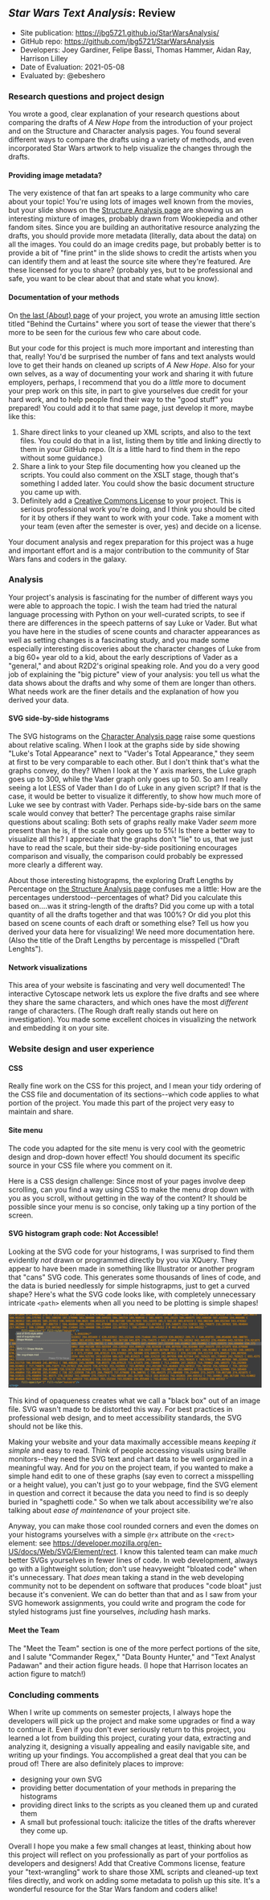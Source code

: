 ## *Star Wars Text Analysis*: Review

* Site publication: <https://jbg5721.github.io/StarWarsAnalysis/>
* GitHub repo: <https://github.com/jbg5721/StarWarsAnalysis>
* Developers: Joey Gardiner, Felipe Bassi, Thomas Hammer, Aidan Ray, Harrison Lilley
* Date of Evaluation: 2021-05-08
* Evaluated by: @ebeshero

### Research questions and project design
You wrote a good, clear explanation of your research questions about comparing the drafts of *A New Hope* from the introduction of your project and on the Structure and Character analysis pages. You found several different ways to compare the drafts using a variety of methods, and even incorporated Star Wars artwork to help visualize the changes through the drafts. 

#### Providing image metadata?
The very existence of that fan art speaks to a large community who care about your topic! You're using lots of images well known from the movies, but your slide shows on the [Structure Analysis page](https://jbg5721.github.io/StarWarsAnalysis/analysis.html) are showing us an interesting mixture of images, probably drawn from Wookiepedia and other fandom sites. Since you are building an authoritative resource analyzing the drafts, you should provide more metadata (literally, data about the data) on all the images. You could do an image credits page, but probably better is to provide a bit of "fine print" in the slide shows to credit the artists when you can identify them and at least the source site where they're featured. Are these licensed for you to share? (probably yes, but to be professional and safe, you want to be clear about that and state what you know). 


#### Documentation of your methods
On [the last (About) page](https://jbg5721.github.io/StarWarsAnalysis/about.html) of your project, you wrote an amusing little section titled "Behind the Curtains" where you sort of tease the viewer that there's more to be seen for the curious few who care about code. 

But your code for this project is much more important and interesting than that, really! You'd be surprised the number of fans and text analysts would love to get their hands on cleaned up scripts of *A New Hope*. Also for your own selves, as a way of documenting your work and sharing it with future employers, perhaps, I recommend that you do a *little* more to document your prep work on this site, in part to give yourselves due credit for your hard work, and to help people find their way to the "good stuff" you prepared! You could add it to that same page, just develop it more, maybe like this:

1. Share direct links to your cleaned up XML scripts, and also to the text files. You could do that in a list, listing them by title and linking directly to them in your GitHub repo. (It *is* a little hard to find them in the repo without some guidance.)
2. Share a link to your Step file documenting how you cleaned up the scripts. You could also comment on the XSLT stage, though that's something I added later. You could show the basic document structure you came up with.
3. Definitely add a [Creative Commons License](https://creativecommons.org/share-your-work/) to your project. This is serious professional work you're doing, and I think you should be cited for it by others if they want to work with your code. Take a moment with your team (even after the semester is over, yes) and decide on a license. 

Your document analysis and regex preparation for this project was a huge and important effort and is a major contribution to the community of Star Wars fans and coders in the galaxy.


### Analysis

Your project's analysis is fascinating for the number of different ways you were able to approach the topic. I wish the team had tried the natural language processing with Python on your well-curated scripts, to see if there are differences in the speech patterns of say Luke or Vader. But what you have here in the studies of scene counts and character appearances as well as setting changes is a fascinating study, and you made some especially interesting discoveries about the character changes of Luke from a big 60+ year old to a kid, about the early descriptions of Vader as a "general," and about R2D2's original speaking role. And you do a very good job of explaining the "big picture" view of your analysis: you tell us what the data shows about the drafts and why some of them are longer than others. What needs work are the finer details and the explanation of how you derived your data. 

#### SVG side-by-side histograms

The SVG histograms on the [Character Analysis page](https://jbg5721.github.io/StarWarsAnalysis/data.html) raise some questions about relative scaling. When I look at the graphs side by side showing "Luke's Total Appearance" next to "Vader's Total Appearance," they seem at first to be very comparable to each other. But I don't think that's what the graphs convey, do they? When I look at the Y axis markers, the Luke graph goes up to 300, while the Vader graph only goes up to 50. So am I really seeing a lot LESS of Vader than I do of Luke in any given script? If that is the case, it would be better to visualize it differently, to show how much more of Luke we see by contrast with Vader. Perhaps side-by-side bars on the same scale would convey that better? The percentage graphs raise similar questions about scaling: Both sets of graphs really make Vader *seem* more present than he is, if the scale only goes up to 5%! Is there a better way to visualize all this? I appreciate that the graphs don't "lie" to us, that we just have to read the scale, but their side-by-side positioning encourages comparison and visually, the comparison could probably be expressed more clearly a different way. 

About those interesting histograpms, the exploring Draft Lengths by Percentage on [the Structure Analysis page](https://jbg5721.github.io/StarWarsAnalysis/analysis.html) confuses me a little: How are the percentages understood--percentages of what? Did you calculate this based on....was it string-length of the drafts? Did you come up with a total quantity of all the drafts together and that was 100%? Or did you plot this based on scene counts of each draft or something else? Tell us how you derived your data here for visualizing! We need more documentation here. (Also the title of the Draft Lengths by percentage is misspelled ("Draft Lenghts").

#### Network visualizations
This area of your website is fascinating and very well documented! The interactive Cytoscape network lets us explore the five drafts and see where they share the same characters, and which ones have the most *different* range of characters. (The Rough draft really stands out here on investigation). You made some excellent choices in visualizing the network and embedding it on your site. 

### Website design and user experience

#### CSS
Really fine work on the CSS for this project, and I mean your tidy ordering of the CSS file and documentation of its sections--which code applies to what portion of the project. You made this part of the project very easy to maintain and share. 

#### Site menu
The code you adapted for the site menu is very cool with the geometric design and drop-down hover effect! You should document its specific source in your CSS file where you comment on it. 

Here is a CSS design challenge: Since most of your pages involve deep scrolling, can you find a way using CSS to make the menu drop down with you as you scroll, without getting in the way of the content? It should be possible since your menu is so concise, only taking up a tiny portion of the screen. 

#### SVG histogram graph code: Not Accessible!
Looking at the SVG code for your histograms, I was surprised to find them evidently *not* drawn or programmed directly by you via XQuery. They appear to have been made in something like Illustrator or another program that "cans" SVG code. This generates some thousands of lines of code, and the data is buried needlessly for simple histograpms, just to get a curved shape? Here's what the SVG code looks like, with completely unnecessary intricate `<path>` elements when all you need to be plotting is simple shapes! 

<img src="screenCapBadSVG.png" alt="really bad SVG code"/>

This kind of opaqueness creates what we call a "black box" out of an image file. SVG wasn't made to be distorted this way. For best practices in professional web design, and to meet accessibility standards, the SVG should not be like this. 

Making your website and your data maximally accessible means *keeping it simple* and easy to read. Think of people accessing visuals using braille monitors--they need the SVG text and chart data to be well organized in a meaningful way. And for *you* on the project team, if you wanted to make a simple hand edit to one of these graphs (say even to correct a misspelling or a height value), you can't just go to your webpage, find the SVG element in question and correct it because the data you need to find is so deeply buried in "spaghetti code." So when we talk about accessibility we're also talking about *ease of maintenance* of your project site.

Anyway, you can make those cool rounded corners and even the domes on your histograms yourselves with a simple `@rx` attribute on the `<rect>` element: see <https://developer.mozilla.org/en-US/docs/Web/SVG/Element/rect>. I know this talented team can make *much* better SVGs yourselves in fewer lines of code. In web development, always go with a lightweight solution; don't use heavyweight "bloated code" when it's unnecessary. That *does* mean taking a stand in the web developing community not to be dependent on software that produces "code bloat" just because it's convenient. We can do better than that and as I saw from your SVG homework assignments, you could write and program the code for styled histograms just fine yourselves, *including* hash marks. 

#### Meet the Team
The "Meet the Team" section is one of the more perfect portions of the site, and I salute "Commander Regex," "Data Bounty Hunter," and "Text Analyst Padawan" and their action figure heads. (I hope that Harrison locates an action figure to match!) 

### Concluding comments

When I write up comments on semester projects, I always hope the developers will pick up the project and make some upgrades or find a way to continue it. Even if you don't ever seriously return to this project, you learned a lot from building this project, curating your data, extracting and analyzing it, designing a visually appealing and easily navigable site, and writing up your findings. You accomplished a great deal that you can be proud of! There are also definitely places to improve:

* designing your own SVG 
* providing better documentation of your methods in preparing the histograms
* providing direct links to the scripts as you cleaned them up and curated them 
* A small but professional touch: italicize the titles of the drafts wherever they come up.

Overall I hope you make a few small changes at least, thinking about how this project will reflect on you professionally as part of your portfolios as developers and designers! Add that Creative Commons license, feature your "text-wrangling" work to share those XML scripts and cleaned-up text files directly, and work on adding some metadata to polish up this site. It's a wonderful resource for the Star Wars fandom and coders alike! 
